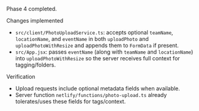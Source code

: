 Phase 4 completed.

Changes implemented
- `src/client/PhotoUploadService.ts`: accepts optional `teamName`, `locationName`, and `eventName` in both `uploadPhoto` and `uploadPhotoWithResize` and appends them to `FormData` if present.
- `src/App.jsx`: passes `eventName` (along with `teamName` and `locationName`) into `uploadPhotoWithResize` so the server receives full context for tagging/folders.

Verification
- Upload requests include optional metadata fields when available.
- Server function `netlify/functions/photo-upload.ts` already tolerates/uses these fields for tags/context.
